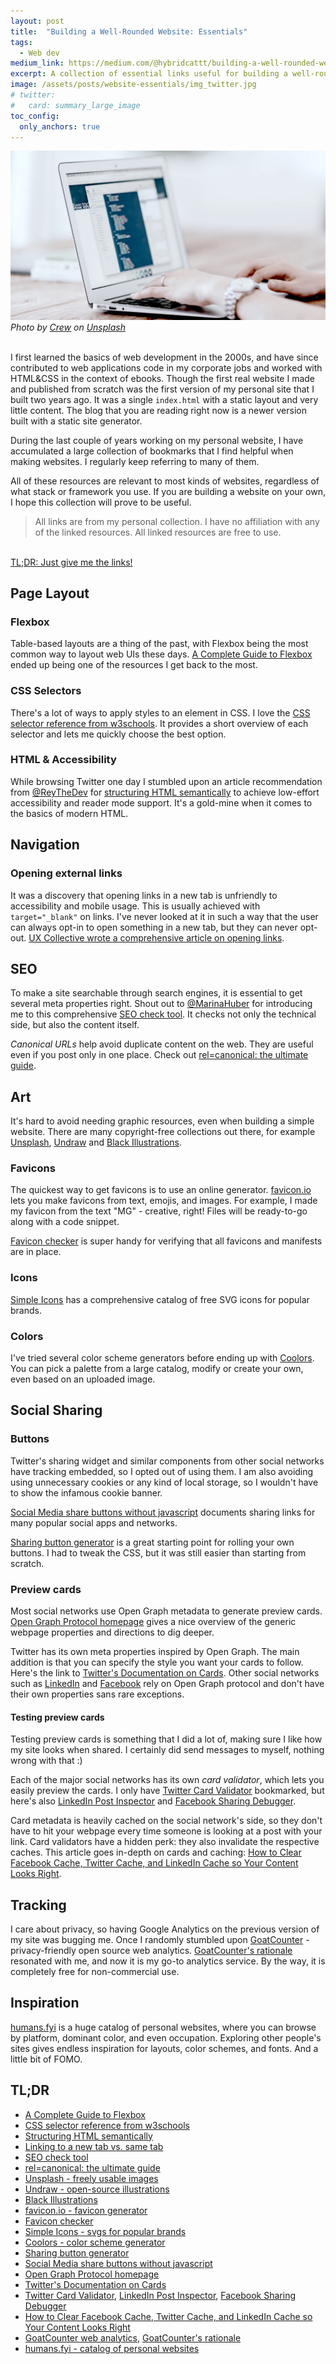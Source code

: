 ```yaml
---
layout: post
title:  "Building a Well-Rounded Website: Essentials"
tags: 
  - Web dev
medium_link: https://medium.com/@hybridcattt/building-a-well-rounded-website-essentials-822a27a46cad?source=friends_link&sk=e11724a15e3bfa5a61a728397d1dbe0d
excerpt: A collection of essential links useful for building a well-rounded website, regardless of the stack. While building my personal website, I've gathered 20+ resources that I regularly get back to, and I'm hoping this list will help others who are following a similar path. 
image: /assets/posts/website-essentials/img_twitter.jpg
# twitter: 
#   card: summary_large_image
toc_config:
  only_anchors: true
---
```


![Woman coding in an IDE](/assets/posts/website-essentials/img.jpg)
<i class="subtle-text">Photo by <a href="https://unsplash.com/@crew?utm_source=unsplash&amp;utm_medium=referral&amp;utm_content=creditCopyText">Crew</a> on <a href="https://unsplash.com/s/photos/website?utm_source=unsplash&amp;utm_medium=referral&amp;utm_content=creditCopyText">Unsplash</a></i>
<br>
<br>

I first learned the basics of web development in the 2000s, and have since contributed to web applications code in my corporate jobs and worked with HTML&CSS in the context of ebooks. 
Though the first real website I made and published from scratch was the first version of my personal site that I built two years ago. 
It was a single `index.html` with a static layout and very little content.
The blog that you are reading right now is a newer version built with a static site generator. 

During the last couple of years working on my personal website, I have accumulated a large collection of bookmarks that I find helpful when making websites. 
I regularly keep referring to many of them. 

All of these resources are relevant to most kinds of websites, regardless of what stack or framework you use.
If you are building a website on your own, I hope this collection will prove to be useful.

> All links are from my personal collection. I have no affiliation with any of the linked resources. 
All linked resources are free to use. 

<br>
<a href="#tldr">TL;DR: Just give me the links!</a>

## Page Layout

### Flexbox

Table-based layouts are a thing of the past, with Flexbox being the most common way to layout web UIs these days. 
[A Complete Guide to Flexbox](https://css-tricks.com/snippets/css/a-guide-to-flexbox/) ended up being one of the resources I get back to the most. 

### CSS Selectors

There's a lot of ways to apply styles to an element in CSS. 
I love the [CSS selector reference from w3schools](https://www.w3schools.com/cssref/css_selectors.asp). It provides a short overview of each selector and lets me quickly choose the best option. 

### HTML & Accessibility

While browsing Twitter one day I stumbled upon an article recommendation from [@ReyTheDev](https://twitter.com/ReyTheDev/status/1294148221992935424) for [structuring HTML semantically](https://developer.mozilla.org/en-US/docs/Learn/Accessibility/HTML) to achieve low-effort accessibility and reader mode support. 
It's a gold-mine when it comes to the basics of modern HTML.

## Navigation

### Opening external links

It was a discovery that opening links in a new tab is unfriendly to accessibility and mobile usage. 
This is usually achieved with `target="_blank"` on links. 
I've never looked at it in such a way that the user can always opt-in to open something in a new tab, but they can never opt-out. 
[UX Collective wrote a comprehensive article on opening links](https://uxdesign.cc/linking-to-a-new-tab-vs-same-tab-f88b495d2187).

## SEO

To make a site searchable through search engines, it is essential to get several meta properties right. 
Shout out to [@MarinaHuber](https://twitter.com/SerinnahHuber) for introducing me to this comprehensive [SEO check tool](https://www.seobility.net/en/seocheck/). It checks not only the technical side, but also the content itself.

_Canonical URLs_ help avoid duplicate content on the web. They are useful even if you post only in one place. Check out [rel=canonical: the ultimate guide](https://yoast.com/rel-canonical/).

## Art 

It's hard to avoid needing graphic resources, even when building a simple website. 
There are many copyright-free collections out there, for example [Unsplash](https://unsplash.com), [Undraw](https://undraw.co/illustrations) and [Black Illustrations](https://www.blackillustrations.com). 

### Favicons

The quickest way to get favicons is to use an online generator. 
[favicon.io](https://favicon.io) lets you make favicons from text, emojis, and images. For example, I made my favicon from the text "MG" - creative, right! 
Files will be ready-to-go along with a code snippet. 

[Favicon checker](https://realfavicongenerator.net/favicon_checker) is super handy for verifying that all favicons and manifests are in place. 

### Icons

[Simple Icons](http://simpleicons.org) has a comprehensive catalog of free SVG icons for popular brands. 

### Colors

I've tried several color scheme generators before ending up with [Coolors](https://coolors.co). 
You can pick a palette from a large catalog, modify or create your own, even based on an uploaded image. 

## Social Sharing 

### Buttons

Twitter's sharing widget and similar components from other social networks have tracking embedded, so I opted out of using them. 
I am also avoiding using unnecessary cookies or any kind of local storage, so I wouldn't have to show the infamous cookie banner.

[Social Media share buttons without javascript](https://www.ahmad-osman.com/en/blogs/social-media-share-without-javascript/) documents sharing links for many popular social apps and networks. 

[Sharing button generator](https://sharingbuttons.io) is a great starting point for rolling your own buttons. 
I had to tweak the CSS, but it was still easier than starting from scratch. 

### Preview cards

Most social networks use Open Graph metadata to generate preview cards. 
[Open Graph Protocol homepage](https://ogp.me) gives a nice overview of the generic webpage properties and directions to dig deeper. 

Twitter has its own meta properties inspired by Open Graph. The main addition is that you can specify the style you want your cards to follow.
Here's the link to [Twitter's Documentation on Cards](https://developer.twitter.com/en/docs/tweets/optimize-with-cards/guides/getting-started). Other social networks such as [LinkedIn](https://www.linkedin.com/help/linkedin/answer/46687/making-your-website-shareable-on-linkedin?lang=en) and [Facebook](https://developers.facebook.com/docs/sharing/webmasters/) rely on Open Graph protocol and don't have their own properties sans rare exceptions. 

#### Testing preview cards

Testing preview cards is something that I did a lot of, making sure I like how my site looks when shared. 
I certainly did send messages to myself, nothing wrong with that :)

Each of the major social networks has its own _card validator_, which lets you easily preview the cards. I only have [Twitter Card Validator](https://cards-dev.twitter.com/validator) bookmarked, but here's also [LinkedIn Post Inspector](https://www.linkedin.com/post-inspector/) and [Facebook Sharing Debugger](https://developers.facebook.com/tools/debug/).

Card metadata is heavily cached on the social network's side, so they don't have to hit your webpage every time someone is looking at a post with your link. 
Card validators have a hidden perk: they also invalidate the respective caches.
This article goes in-depth on cards and caching: [How to Clear Facebook Cache, Twitter Cache, and LinkedIn Cache so Your Content Looks Right](https://www.socialmediaexaminer.com/how-to-clear-facebook-cache-twitter-cache-linkedin-cache/).

## Tracking

I care about privacy, so having Google Analytics on the previous version of my site was bugging me. 
Once I randomly stumbled upon [GoatCounter](https://www.goatcounter.com) - privacy-friendly open source web analytics.
[GoatCounter's rationale](https://github.com/zgoat/goatcounter/blob/master/docs/rationale.markdown) resonated with me, and now it is my go-to analytics service. By the way, it is completely free for non-commercial use. 

## Inspiration

[humans.fyi](https://humans.fyi) is a huge catalog of personal websites, where you can browse by platform, dominant color, and even occupation. Exploring other people's sites gives endless inspiration for layouts, color schemes, and fonts. And a little bit of FOMO.

<a name="tldr"></a> 
## TL;DR 

  - [A Complete Guide to Flexbox](https://css-tricks.com/snippets/css/a-guide-to-flexbox/)
  - [CSS selector reference from w3schools](https://www.w3schools.com/cssref/css_selectors.asp)
  - [Structuring HTML semantically](https://developer.mozilla.org/en-US/docs/Learn/Accessibility/HTML)
  - [Linking to a new tab vs. same tab](https://uxdesign.cc/linking-to-a-new-tab-vs-same-tab-f88b495d2187)
  - [SEO check tool](https://www.seobility.net/en/seocheck/)
  - [rel=canonical: the ultimate guide](https://yoast.com/rel-canonical/)
  - [Unsplash - freely usable images](https://unsplash.com) 
  - [Undraw - open-source illustrations](https://undraw.co/illustrations)
  - [Black Illustrations](https://www.blackillustrations.com)
  - [favicon.io - favicon generator](https://favicon.io)
  - [Favicon checker](https://realfavicongenerator.net/favicon_checker)
  - [Simple Icons - svgs for popular brands](http://simpleicons.org)
  - [Coolors - color scheme generator](https://coolors.co)
  - [Sharing button generator](https://sharingbuttons.io)
  - [Social Media share buttons without javascript](https://www.ahmad-osman.com/en/blogs/social-media-share-without-javascript/)
  - [Open Graph Protocol homepage](https://ogp.me)
  - [Twitter's Documentation on Cards](https://developer.twitter.com/en/docs/tweets/optimize-with-cards/guides/getting-started)
  - [Twitter Card Validator](https://cards-dev.twitter.com/validator), [LinkedIn Post Inspector](https://www.linkedin.com/post-inspector/), [Facebook Sharing Debugger](https://developers.facebook.com/tools/debug/)
  - [How to Clear Facebook Cache, Twitter Cache, and LinkedIn Cache so Your Content Looks Right](https://www.socialmediaexaminer.com/how-to-clear-facebook-cache-twitter-cache-linkedin-cache/)
  - [GoatCounter web analytics](https://www.goatcounter.com), [GoatCounter's rationale](https://github.com/zgoat/goatcounter/blob/master/docs/rationale.markdown)
  - [humans.fyi - catalog of personal websites](https://humans.fyi)
